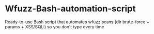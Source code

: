 # Wfuzz-Bash-automation-script
Ready-to-use Bash script that automates wfuzz scans (dir brute-force + params + XSS/SQLi) so you don’t type every time
